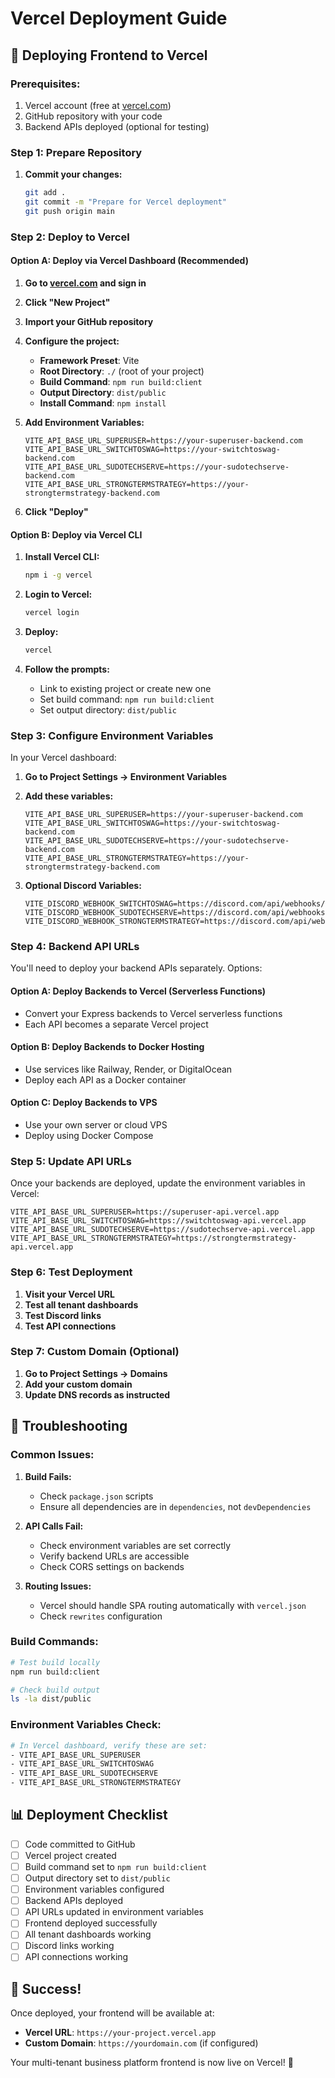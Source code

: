 # Vercel Deployment Guide

## 🚀 Deploying Frontend to Vercel

### **Prerequisites:**

1. Vercel account (free at [vercel.com](https://vercel.com))
2. GitHub repository with your code
3. Backend APIs deployed (optional for testing)

### **Step 1: Prepare Repository**

1. **Commit your changes:**
   ```bash
   git add .
   git commit -m "Prepare for Vercel deployment"
   git push origin main
   ```

### **Step 2: Deploy to Vercel**

#### **Option A: Deploy via Vercel Dashboard (Recommended)**

1. **Go to [vercel.com](https://vercel.com) and sign in**
2. **Click "New Project"**
3. **Import your GitHub repository**
4. **Configure the project:**

   - **Framework Preset**: Vite
   - **Root Directory**: `./` (root of your project)
   - **Build Command**: `npm run build:client`
   - **Output Directory**: `dist/public`
   - **Install Command**: `npm install`

5. **Add Environment Variables:**

   ```
   VITE_API_BASE_URL_SUPERUSER=https://your-superuser-backend.com
   VITE_API_BASE_URL_SWITCHTOSWAG=https://your-switchtoswag-backend.com
   VITE_API_BASE_URL_SUDOTECHSERVE=https://your-sudotechserve-backend.com
   VITE_API_BASE_URL_STRONGTERMSTRATEGY=https://your-strongtermstrategy-backend.com
   ```

6. **Click "Deploy"**

#### **Option B: Deploy via Vercel CLI**

1. **Install Vercel CLI:**

   ```bash
   npm i -g vercel
   ```

2. **Login to Vercel:**

   ```bash
   vercel login
   ```

3. **Deploy:**

   ```bash
   vercel
   ```

4. **Follow the prompts:**
   - Link to existing project or create new one
   - Set build command: `npm run build:client`
   - Set output directory: `dist/public`

### **Step 3: Configure Environment Variables**

In your Vercel dashboard:

1. **Go to Project Settings → Environment Variables**
2. **Add these variables:**

   ```
   VITE_API_BASE_URL_SUPERUSER=https://your-superuser-backend.com
   VITE_API_BASE_URL_SWITCHTOSWAG=https://your-switchtoswag-backend.com
   VITE_API_BASE_URL_SUDOTECHSERVE=https://your-sudotechserve-backend.com
   VITE_API_BASE_URL_STRONGTERMSTRATEGY=https://your-strongtermstrategy-backend.com
   ```

3. **Optional Discord Variables:**
   ```
   VITE_DISCORD_WEBHOOK_SWITCHTOSWAG=https://discord.com/api/webhooks/YOUR_WEBHOOK_ID/YOUR_WEBHOOK_TOKEN
   VITE_DISCORD_WEBHOOK_SUDOTECHSERVE=https://discord.com/api/webhooks/YOUR_WEBHOOK_ID/YOUR_WEBHOOK_TOKEN
   VITE_DISCORD_WEBHOOK_STRONGTERMSTRATEGY=https://discord.com/api/webhooks/YOUR_WEBHOOK_ID/YOUR_WEBHOOK_TOKEN
   ```

### **Step 4: Backend API URLs**

You'll need to deploy your backend APIs separately. Options:

#### **Option A: Deploy Backends to Vercel (Serverless Functions)**

- Convert your Express backends to Vercel serverless functions
- Each API becomes a separate Vercel project

#### **Option B: Deploy Backends to Docker Hosting**

- Use services like Railway, Render, or DigitalOcean
- Deploy each API as a Docker container

#### **Option C: Deploy Backends to VPS**

- Use your own server or cloud VPS
- Deploy using Docker Compose

### **Step 5: Update API URLs**

Once your backends are deployed, update the environment variables in Vercel:

```
VITE_API_BASE_URL_SUPERUSER=https://superuser-api.vercel.app
VITE_API_BASE_URL_SWITCHTOSWAG=https://switchtoswag-api.vercel.app
VITE_API_BASE_URL_SUDOTECHSERVE=https://sudotechserve-api.vercel.app
VITE_API_BASE_URL_STRONGTERMSTRATEGY=https://strongtermstrategy-api.vercel.app
```

### **Step 6: Test Deployment**

1. **Visit your Vercel URL**
2. **Test all tenant dashboards**
3. **Test Discord links**
4. **Test API connections**

### **Step 7: Custom Domain (Optional)**

1. **Go to Project Settings → Domains**
2. **Add your custom domain**
3. **Update DNS records as instructed**

## 🔧 Troubleshooting

### **Common Issues:**

1. **Build Fails:**

   - Check `package.json` scripts
   - Ensure all dependencies are in `dependencies`, not `devDependencies`

2. **API Calls Fail:**

   - Check environment variables are set correctly
   - Verify backend URLs are accessible
   - Check CORS settings on backends

3. **Routing Issues:**
   - Vercel should handle SPA routing automatically with `vercel.json`
   - Check `rewrites` configuration

### **Build Commands:**

```bash
# Test build locally
npm run build:client

# Check build output
ls -la dist/public
```

### **Environment Variables Check:**

```bash
# In Vercel dashboard, verify these are set:
- VITE_API_BASE_URL_SUPERUSER
- VITE_API_BASE_URL_SWITCHTOSWAG
- VITE_API_BASE_URL_SUDOTECHSERVE
- VITE_API_BASE_URL_STRONGTERMSTRATEGY
```

## 📊 Deployment Checklist

- [ ] Code committed to GitHub
- [ ] Vercel project created
- [ ] Build command set to `npm run build:client`
- [ ] Output directory set to `dist/public`
- [ ] Environment variables configured
- [ ] Backend APIs deployed
- [ ] API URLs updated in environment variables
- [ ] Frontend deployed successfully
- [ ] All tenant dashboards working
- [ ] Discord links working
- [ ] API connections working

## 🎉 Success!

Once deployed, your frontend will be available at:

- **Vercel URL**: `https://your-project.vercel.app`
- **Custom Domain**: `https://yourdomain.com` (if configured)

Your multi-tenant business platform frontend is now live on Vercel! 🚀
